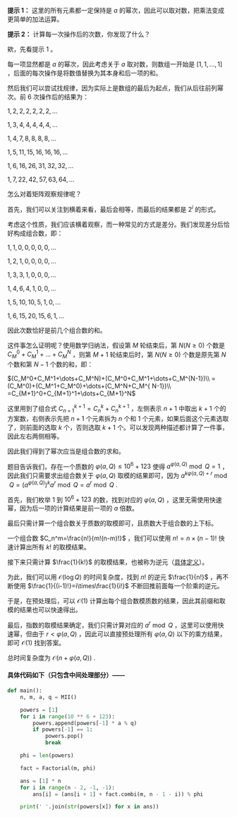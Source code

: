 **提示 1：** 这里的所有元素都一定保持是 $a$ 的幂次，因此可以取对数，把乘法变成更简单的加法运算。

**提示 2：** 计算每一次操作后的次数，你发现了什么？

欸，先看提示 1 。

每一项显然都是 $a$ 的幂次，因此考虑关于 $a$ 取对数，则数组一开始是 $[1,1,\dots,1]$ ，后面的每次操作是将数值替换为其本身和后一项的和。

然后我们可以尝试找规律，因为实际上是数组的最后为起点，我们从后往前列幂次。前 $6$ 次操作后的结果为：

$1,2,2,2,2,2,2,\dots$

$1,3,4,4,4,4,4,\dots$

$1,4,7,8,8,8,8,\dots$

$1,5,11,15,16,16,16,\dots$

$1,6,16,26,31,32,32,\dots$

$1,7,22,42,57,63,64,\dots$

怎么对着矩阵观察规律呢？

首先，我们可以关注到横着来看，最后会相等，而最后的结果都是 $2^i$ 的形式。

考虑这个性质，我们应该横着观察，而一种常见的方式是差分。我们发现差分后恰好构成组合数，即：

$1,1,0,0,0,0,0,\dots$

$1,2,1,0,0,0,0,\dots$

$1,3,3,1,0,0,0,\dots$

$1,4,6,4,1,0,0,\dots$

$1,5,10,10,5,1,0,\dots$

$1,6,15,20,15,6,1,\dots$

因此次数恰好是前几个组合数的和。

这件事怎么证明呢？使用数学归纳法，假设第 $M$ 轮结束后，第 $N (N\geq 0)$ 个数是 $C_M^0+C_M^1+\dots+C_M^N$ ，则第 $M+1$ 轮结束后时，第 $N (N\geq 0)$ 个数是原先第 $N$ 个数和第 $N-1$ 个数的和，即：

$(C_M^0+C_M^1+\dots+C_M^N)+(C_M^0+C_M^1+\dots+C_M^{N-1})\\
=(C_M^0)+(C_M^1+C_M^0)+\dots+(C_M^N+C_M^{ N-1})\\
=C_{M+1}^0+C_{M+1}^1+\dots+C_{M+1}^N$

这里用到了组合式 $C_{n+1}^{k+1}=C_n^k+C_n^{k+1}$ ，左侧表示 $n+1$ 中取出 $k+1$ 个的方案数，右侧表示先把 $n+1$ 个元素拆为 $n$ 个和 $1$ 个元素，如果后面这个元素选取了，则前面的选取 $k$ 个，否则选取 $k+1$ 个。可以发现两种描述都计算了一件事，因此左右两侧相等。

因此我们得到了幂次应当是组合数的求和。

题目告诉我们，存在一个质数的 $φ(a,Q)\leq 10^6+123$ 使得 $a^{φ(a,Q)}\bmod Q=1$ ，因此我们只需要求出组合数关于 $φ(a, Q)$ 取模的结果即可，因为 $a^{kφ(a,Q)+r}\bmod Q=(a^{φ(a,Q)})^ka^r\bmod Q=a^r\bmod Q$ .

首先，我们枚举 $1$ 到 $10^6+123$ 的数，找到对应的 $φ(a, Q)$ ，这里无需使用快速幂，因为后一项的计算结果是前一项的 $a$ 倍数。

最后只需计算一个组合数关于质数的取模即可，且质数大于组合数的上下标。

一个组合数 $C_n^m=\frac{n!}{m!(n-m)!}$ ，我们可以使用 $n!=n\times(n-1)!$ 快速计算出所有 $k!$ 的取模结果。

接下来只需计算 $\frac{1}{k!}$ 的取模结果，也被称为逆元（[具体定义](https://oi-wiki.org/math/number-theory/inverse/)）。

为此，我们可以用 $\mathcal{O}(\log Q)$ 的时间复杂度，找到 $n!$ 的逆元 $\frac{1}{n!}$ ，再不断使用 $\frac{1}{(i-1)!}=i\times\frac{1}{i!}$ 不断回推前面每一个阶乘的逆元。

于是，在预处理后，可以 $\mathcal{O}(1)$ 计算出每个组合数模质数的结果，因此其前缀和取模的结果也可以快速得出。

最后，指数的取模结果确定，我们只需计算对应的 $a^r\bmod Q$ ，这里可以使用快速幂，但由于 $r\lt φ(a,Q)$ ，因此可以直接预处理所有 $φ(a, Q)$ 以下的乘方结果，即可 $\mathcal{O}(1)$ 找到答案。

总时间复杂度为 $\mathcal{O}(n+φ(a,Q))$ .

#### 具体代码如下（只包含中间处理部分）——

```Python []
def main():
    n, m, a, q = MII()

    powers = [1]
    for i in range(10 ** 6 + 123):
        powers.append(powers[-1] * a % q)
        if powers[-1] == 1:
            powers.pop()
            break

    phi = len(powers)

    fact = Factorial(m, phi)

    ans = [1] * n
    for i in range(n - 2, -1, -1):
        ans[i] = (ans[i + 1] + fact.combi(m, n - 1 - i)) % phi

    print(' '.join(str(powers[x]) for x in ans))
```
